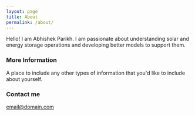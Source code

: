 ```yaml
---
layout: page
title: About
permalink: /about/
---
```


Hello! I am Abhishek Parikh. I am passionate about understanding solar and energy storage operations and developing better models to support them.

### More Information

A place to include any other types of information that you'd like to include about yourself.

### Contact me

[email@domain.com](mailto:email@domain.com)
